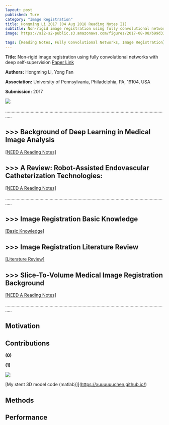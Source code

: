 ```yaml
---
layout: post
published: Ture
category: "Image Registration"
title: Hongming Li 2017 (04 Aug 2018 Reading Notes II)
subtitle: Non-rigid image registration using fully convolutional networks with deep self-supervision
image: https://ai2-s2-public.s3.amazonaws.com/figures/2017-08-08/b99d31cd6cf75d36804a152d4d8f972b00c48478/3-Figure1-1.png

tags: [Reading Notes, Fully Convolutional Networks, Image Registration]
---
```


**Title:** Non-rigid image registration using fully convolutional networks with deep self-supervision [Paper Link](https://warwick.ac.uk/fac/sci/dcs/events/past/miua2010/proceedings/paper_32.pdf)

**Authors:** Hongming Li, Yong Fan

**Association:** University of Pennsylvania, Philadelphia, PA, 19104, USA

**Submission:** 2017

![](https://ai2-s2-public.s3.amazonaws.com/figures/2017-08-08/b99d31cd6cf75d36804a152d4d8f972b00c48478/3-Figure1-1.png) 


.................................................................................................................................

## >>> Background of Deep Learning in Medical Image Analysis

[[NEED A Reading Notes]](https://xuuuuuuchen.github.io/2018-08-01-DeepLearninginMedicalImageAnalysis/)

## >>> A Review: Robot-Assisted Endovascular Catheterization Technologies: 

[[NEED A Reading Notes]](https://xuuuuuuchen.github.io/Robot-AssistedEndovascularCatheterizationTechnologies/)

.................................................................................................................................
## >>> Image Registration Basic Knowledge

[[Basic Knowledge]](https://xuuuuuuchen.github.io/2018-07-31-ImageRegistration-basic/)

## >>> Image Registration Literature Review

[[Literature Review]](https://xuuuuuuchen.github.io/2018-07-31-ImageRegistration/)

## >>> Slice-To-Volume Medical Image Registration Background

[[NEED A Reading Notes]](https://xuuuuuuchen.github.io/2018-08-01-ImageRegistration-2D-3D/)

.................................................................................................................................

## Motivation


## Contributions

**(0)** 

**(1)** 


![](https://github.com/xuuuuuuchen/xuuuuuuchen.github.io/blob/master/img/2018-08-03-readnote/1.png?raw=true) 

[My stent 3D model code (matlab)]](https://xuuuuuuchen.github.io/)


## Methods



## Performance

